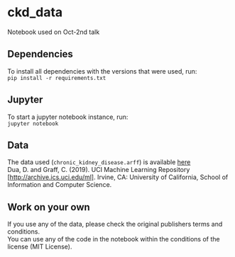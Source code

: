 # ckd_data
Notebook used on Oct-2nd talk  


## Dependencies
To install all dependencies with the versions that were used, run:  
`pip install -r requirements.txt`


## Jupyter
To start a jupyter notebook instance, run:  
`jupyter notebook`  


## Data
The data used (`chronic_kidney_disease.arff`) is available [here](https://archive.ics.uci.edu/ml/datasets/Chronic_Kidney_Disease)  
Dua, D. and Graff, C. (2019). UCI Machine Learning Repository [http://archive.ics.uci.edu/ml]. Irvine, CA: University of California, School of Information and Computer Science.  


## Work on your own
If you use any of the data, please check the original publishers terms and conditions.  
You can use any of the code in the notebook within the conditions of the license (MIT License).  

